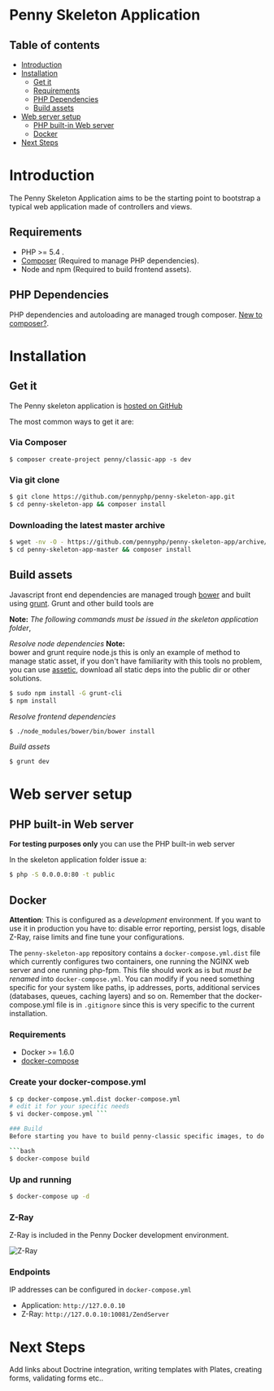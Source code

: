 # Penny Skeleton Application

## Table of contents

- [Introduction](#introduction)
- [Installation](#installation)
    * [Get it](#get-it)
    * [Requirements](#requirements)
    * [PHP Dependencies](#php-dependencies)
    * [Build assets](#build-assets)
- [Web server setup](#web-server-setup)
    * [PHP built-in Web server](#php-built-in-web-server)
    * [Docker](#docker)
- [Next Steps](#next-steps)

# Introduction

The Penny Skeleton Application aims to be the starting point to bootstrap a typical web application made of controllers and views.

## Requirements

- PHP >= 5.4 .
- [Composer](https://getcomposer.org/)  (Required to manage PHP dependencies).
- Node and npm  (Required to build frontend assets).

## PHP Dependencies

PHP dependencies and autoloading are managed trough composer. [New to composer?](https://getcomposer.org/doc/00-intro.md).

# Installation

## Get it

The Penny skeleton application is [hosted on GitHub](https://github.com/pennyphp/penny-skeleton-app)

The most common ways to get it are:

### Via Composer

```
$ composer create-project penny/classic-app -s dev
```

### Via git clone

```bash
$ git clone https://github.com/pennyphp/penny-skeleton-app.git
$ cd penny-skeleton-app && composer install
```

### Downloading the latest master archive

```bash
$ wget -nv -O - https://github.com/pennyphp/penny-skeleton-app/archive/master.zip | tar zx
$ cd penny-skeleton-app-master && composer install
```

## Build assets

Javascript front end dependencies are managed trough [bower](http://bower.io/) and built using [grunt](http://gruntjs.com).
Grunt and other build tools are

**Note:** *The following commands must be issued in the skeleton application folder*,

*Resolve node dependencies*
**Note:**  
bower and grunt require node.js this is only an example of method to manage static asset,
if you don't have familiarity with this tools no problem, you can use [assetic](https://github.com/kriswallsmith/assetic),
download all static deps into the public dir or other solutions.

```bash
$ sudo npm install -G grunt-cli
$ npm install
```

*Resolve frontend dependencies*

```bash
$ ./node_modules/bower/bin/bower install
```

*Build assets*

```bash
$ grunt dev
```

# Web server setup

## PHP built-in Web server

**For testing purposes only** you can use the PHP built-in web server

In the skeleton application folder issue a:

```bash
$ php -S 0.0.0.0:80 -t public
```

## Docker

**Attention**: This is configured  as a *development* environment.
If you want to use it in production you have to: disable error reporting, persist logs, disable Z-Ray, raise limits and fine tune your configurations.

The `penny-skeleton-app` repository contains a `docker-compose.yml.dist` file which currently configures two containers, one
running the NGINX web server and one running php-fpm.
This file should work as is but  *must be renamed* into `docker-compose.yml`. You can modify if you need something specific for your system like paths, ip addresses, ports, additional services (databases, queues, caching layers) and so on.
Remember that the docker-compose.yml file is in `.gitignore` since this is very specific to the current installation.

### Requirements

- Docker >= 1.6.0
- [docker-compose](https://docs.docker.com/compose/)

### Create your docker-compose.yml

```bash
$ cp docker-compose.yml.dist docker-compose.yml
# edit it for your specific needs
$ vi docker-compose.yml ```

### Build
Before starting you have to build penny-classic specific images, to do it issue a:

```bash
$ docker-compose build
```

### Up and running

```bash
$ docker-compose up -d
```

### Z-Ray

Z-Ray is included in the Penny Docker development environment.

![Z-Ray](http://i.imgur.com/MfvkfY0.png)

### Endpoints

IP addresses can be configured in `docker-compose.yml`

- Application:  `http://127.0.0.10`
- Z-Ray:  `http://127.0.0.10:10081/ZendServer`


# Next Steps

Add links about Doctrine integration, writing templates with Plates, creating forms, validating forms etc..
